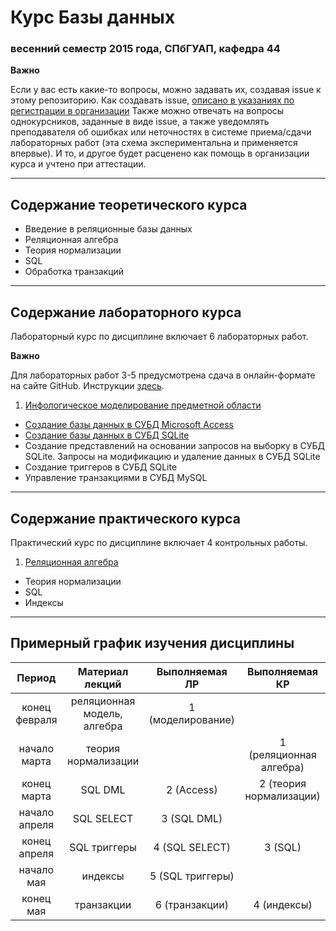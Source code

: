 # Курс Базы данных
### весенний семестр 2015 года, СПбГУАП, кафедра 44

__Важно__

Если у вас есть какие-то вопросы, можно задавать их, создавая issue к этому репозиторию. Как создавать issue, [описано в указаниях по регистрации в организации](https://github.com/db2015ss/syllabus/blob/master/git.md) Также можно отвечать на вопросы однокурсников, заданные в виде issue, а также уведомлять преподавателя об ошибках или неточностях в системе приема/сдачи лабораторных работ (эта схема экспериментальна и применяется впервые). И то, и другое будет расценено как помощь в организации курса и учтено при аттестации.

-----

## Содержание теоретического курса

* Введение в реляционные базы данных
* Реляционная алгебра
* Теория нормализации
* SQL
* Обработка транзакций

-----

## Содержание лабораторного курса

Лабораторный курс по дисциплине включает 6 лабораторных работ.

__Важно__

Для лабораторных работ 3-5 предусмотрена сдача в онлайн-формате на сайте GitHub. Инструкции [здесь](https://github.com/db2015ss/syllabus/blob/master/git.md).

1. [Инфологическое моделирование предметной области](https://github.com/db2015ss/syllabus/blob/master/labwork1.md)
* [Создание базы данных в СУБД Microsoft Access](https://github.com/db2015ss/syllabus/blob/master/labwork2.md)
* [Создание базы данных в СУБД SQLite](https://github.com/db2015ss/syllabus/blob/master/labwork3.md)
* Создание представлений на основании запросов на выборку в СУБД SQLite. Запросы на модификацию и удаление данных в СУБД SQLite
* Создание триггеров в СУБД SQLite
* Управление транзакциями в СУБД MySQL

-----

## Содержание практического курса

Практический курс по дисциплине включает 4 контрольных работы.

1. [Реляционная алгебра](https://github.com/db2015ss/syllabus/blob/master/test1.md)
* Теория нормализации
* SQL
* Индексы

-----

## Примерный график изучения дисциплины

|     Период    |       Материал лекций       |   Выполняемая ЛР  |      Выполняемая КР     |
|:-------------:|:---------------------------:|:-----------------:|:-----------------------:|
| конец февраля | реляционная модель, алгебра | 1 (моделирование) |                         |
| начало марта  | теория нормализации         |                   | 1 (реляционная алгебра) |
| конец марта   | SQL DML                     | 2 (Access)        | 2 (теория нормализации) |
| начало апреля | SQL SELECT                  | 3 (SQL DML)       |                         |
| конец апреля  | SQL триггеры                | 4 (SQL SELECT)    | 3 (SQL)                 |
| начало мая    | индексы                     | 5 (SQL триггеры)  |                         |
| конец мая     | транзакции                  | 6 (транзакции)    | 4 (индексы)             |